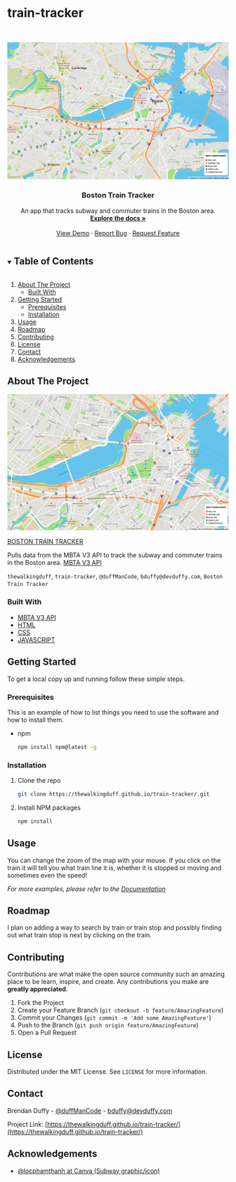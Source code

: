 # train-tracker

<!-- PROJECT LOGO --> 
<br />
<p align="center">
  <a href="https://thewalkingduff.github.io/train-tracker/">
    <img src="images/readMe.jpg" alt="Logo">
  </a>

  <h3 align="center">Boston Train Tracker</h3>

  <p align="center">
    An app that tracks subway and commuter trains in the Boston area.
    <br />
    <a href="https://thewalkingduff.github.io/train-tracker/"><strong>Explore the docs »</strong></a>
    <br />
    <br />
    <a href="https://thewalkingduff.github.io/train-tracker/">View Demo</a>
    ·
    <a href="https://thewalkingduff.github.io/train-tracker/">Report Bug</a>
    ·
    <a href="https://thewalkingduff.github.io/train-tracker/">Request Feature</a>
  </p>
</p>

<!-- TABLE OF CONTENTS -->
<details open="open">
  <summary><h2 style="display: inline-block">Table of Contents</h2></summary>
  <ol>
    <li>
      <a href="#about-the-project">About The Project</a>
      <ul>
        <li><a href="#built-with">Built With</a></li>
      </ul>
    </li>
    <li>
      <a href="#getting-started">Getting Started</a>
      <ul>
        <li><a href="#prerequisites">Prerequisites</a></li>
        <li><a href="#installation">Installation</a></li>
      </ul>
    </li>
    <li><a href="#usage">Usage</a></li>
    <li><a href="#roadmap">Roadmap</a></li>
    <li><a href="#contributing">Contributing</a></li>
    <li><a href="#license">License</a></li>
    <li><a href="#contact">Contact</a></li>
    <li><a href="#acknowledgements">Acknowledgements</a></li>
  </ol>
</details>

<!-- ABOUT THE PROJECT -->

## About The Project

<img src='images/readMe2.jpg'>

<a href="https://thewalkingduff.github.io/train-tracker/">BOSTON TRAIN TRACKER</a>

Pulls data from the MBTA V3 API to track the subway and commuter trains in the Boston area.
<a href="https://www.mbta.com/developers/v3-api">MBTA V3 API</a>

`thewalkingduff`, `train-tracker`, `@duffManCode`, `bduffy@devduffy.com`, `Boston Train Tracker`

### Built With

- [MBTA V3 API]()
- [HTML]()
- [CSS]()
- [JAVASCRIPT]()


<!-- GETTING STARTED -->

## Getting Started

To get a local copy up and running follow these simple steps.

### Prerequisites

This is an example of how to list things you need to use the software and how to install them.

- npm
  ```sh
  npm install npm@latest -g
  ```

### Installation

1. Clone the repo
   ```sh
   git clone https://thewalkingduff.github.io/train-tracker/.git
   ```
2. Install NPM packages
   ```sh
   npm install
   ```

<!-- USAGE EXAMPLES -->

## Usage

You can change the zoom of the map with your mouse.  If you click on the train it will tell you what train line it is, whether it is stopped or moving and sometimes even the speed! 

_For more examples, please refer to the [Documentation](https://example.com)_

<!-- ROADMAP -->

## Roadmap

I plan on adding a way to search by train or train stop and possibly finding out what train stop is next by clicking on the train.

<!-- CONTRIBUTING -->

## Contributing

Contributions are what make the open source community such an amazing place to be learn, inspire, and create. Any contributions you make are **greatly appreciated**.

1. Fork the Project
2. Create your Feature Branch (`git checkout -b feature/AmazingFeature`)
3. Commit your Changes (`git commit -m 'Add some AmazingFeature'`)
4. Push to the Branch (`git push origin feature/AmazingFeature`)
5. Open a Pull Request

<!-- LICENSE -->

## License

Distributed under the MIT License. See `LICENSE` for more information.

<!-- CONTACT -->

## Contact

Brendan Duffy - [@duffManCode](https://twitter.com/twitter_handle) - bduffy@devduffy.com

Project Link: [https://thewalkingduff.github.io/train-tracker/](https://thewalkingduff.github.io/train-tracker/)

<!-- ACKNOWLEDGEMENTS -->

## Acknowledgements

- [@locphamthanh at Canva (Subway graphic/icon)](https://www.canva.com/p/locphamthanh/)

<!-- MARKDOWN LINKS & IMAGES -->
<!-- https://www.markdownguide.org/basic-syntax/#reference-style-links -->

[contributors-shield]: https://img.shields.io/github/contributors/github_username/repo.svg?style=for-the-badge
[contributors-url]: https://github.com/github_username/repo/graphs/contributors
[forks-shield]: https://img.shields.io/github/forks/github_username/repo.svg?style=for-the-badge
[forks-url]: https://github.com/github_username/repo/network/members
[stars-shield]: https://img.shields.io/github/stars/github_username/repo.svg?style=for-the-badge
[stars-url]: https://github.com/github_username/repo/stargazers
[issues-shield]: https://img.shields.io/github/issues/github_username/repo.svg?style=for-the-badge
[issues-url]: https://github.com/github_username/repo/issues
[license-shield]: https://img.shields.io/github/license/github_username/repo.svg?style=for-the-badge
[license-url]: https://github.com/github_username/repo/blob/master/LICENSE.txt
[linkedin-shield]: https://img.shields.io/badge/-LinkedIn-black.svg?style=for-the-badge&logo=linkedin&colorB=555
[linkedin-url]: https://linkedin.com/in/github_username
